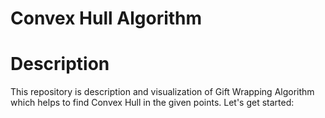 # Convex Hull Algorithm

# Description

This repository is description and visualization of Gift Wrapping Algorithm which helps to find Convex Hull in the given points. Let's get started:
